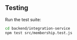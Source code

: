 ## Testing

Run the test suite:

```bash
cd backend/integration-service
npm test src/membership.test.js
```
